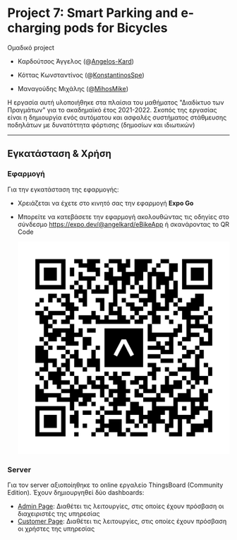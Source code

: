 # Project 7: Smart Parking and e-charging pods for Bicycles
Ομαδικό project

- Καρδούτσος Άγγελος (@[Angelos-Kard](https://github.com/Angelos-Kard))

- Κόττας Κωνσταντίνος (@[KonstantinosSpe](https://github.com/KonstantinosSpe))

- Μαναγούδης Μιχάλης (@[MihosMike](https://github.com/MihosMike))

Η εργασία αυτή υλοποιήθηκε στα πλαίσια του μαθήματος "Διαδίκτυο των Πραγμάτων" για το ακαδημαϊκό έτος 2021-2022.
Σκοπός της εργασίας είναι η δημιουργία ενός αυτόματου και ασφαλές συστήματος στάθμευσης ποδηλάτων με δυνατόττητα φόρτισης (δημοσίων και ιδιωτικών)

---

## Εγκατάσταση & Χρήση

### Εφαρμογή
Για την εγκατάσταση της εφαρμογής:
- Χρειάζεται να έχετε στο κινητό σας την εφαρμογή **Expo Go**
- Μπορείτε να κατεβάσετε την εφαρμογή ακολουθώντας τις οδηγίες στο σύνδεσμο https://expo.dev/@angelkard/eBikeApp ή σκανάροντας το QR Code 
  
  ![QR Code](assets/expo-go.svg) 

### Server
Για τον server αξιοποίηθηκε το online εργαλείο ThingsBoard (Community Edition).
Έχουν δημιουργηθεί δύο dashboards:
- [Admin Page](https://demo.thingsboard.io/dashboard/0c3b6910-8864-11ec-b525-af1085444370?publicId=081eb8e0-59d5-11ec-928c-d16ac1689d62): Διαθέτει τις λειτουργίες, στις οποίες έχουν πρόσβαση οι διαχειριστές της υπηρεσίας
- [Customer Page](https://demo.thingsboard.io/dashboard/176adff0-8864-11ec-b525-af1085444370?publicId=081eb8e0-59d5-11ec-928c-d16ac1689d62): Διαθέτει τις λειτουργίες, στις οποίες έχουν πρόσβαση οι χρήστες της υπηρεσίας